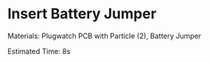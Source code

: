 Insert Battery Jumper
=====================

Materials: Plugwatch PCB with Particle (2), Battery Jumper

Estimated Time: 8s
